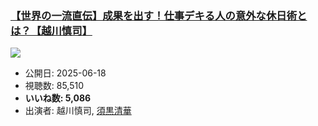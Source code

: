 ### [【世界の一流直伝】成果を出す！仕事デキる人の意外な休日術とは？【越川慎司】](https://www.youtube.com/watch?v=wxSh49pqD78)
[![](https://img.youtube.com/vi/wxSh49pqD78/sddefault.jpg)](https://www.youtube.com/watch?v=wxSh49pqD78)
-   公開日: 2025-06-18
-   視聴数: 85,510
-   **いいね数: 5,086**
-   出演者: 越川慎司, [須黒清華](/rehacq_fan/people/須黒清華 "wikilink")
